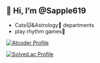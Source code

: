 ## 👋 Hi, I’m @Sapple619

- Cats🐱&Astrology🔭 departments
- play rhythm games🎵

[![Atcoder Profile](https://atcoder-badge.kro.kr?id=Sapple)](https://atcoder.jp/users/Sapple)

[![Solved.ac Profile](http://mazassumnida.wtf/api/generate_badge?boj=sapple)](https://solved.ac/sapple)

<!--
**Sapple619/Sapple619** is a ✨ _special_ ✨ repository because its `README.md` (this file) appears on your GitHub profile.

Here are some ideas to get you started:

- 🔭 I’m currently working on studying 
- 🌱 I’m currently learning physics.
- 👯 I’m looking to collaborate on ...
- 🤔 I’m looking for help with ...
- 💬 Ask me about ...
- 📫 How to reach me: ...
- 😄 Pronouns: ...
- ⚡ Fun fact: ...
-->
